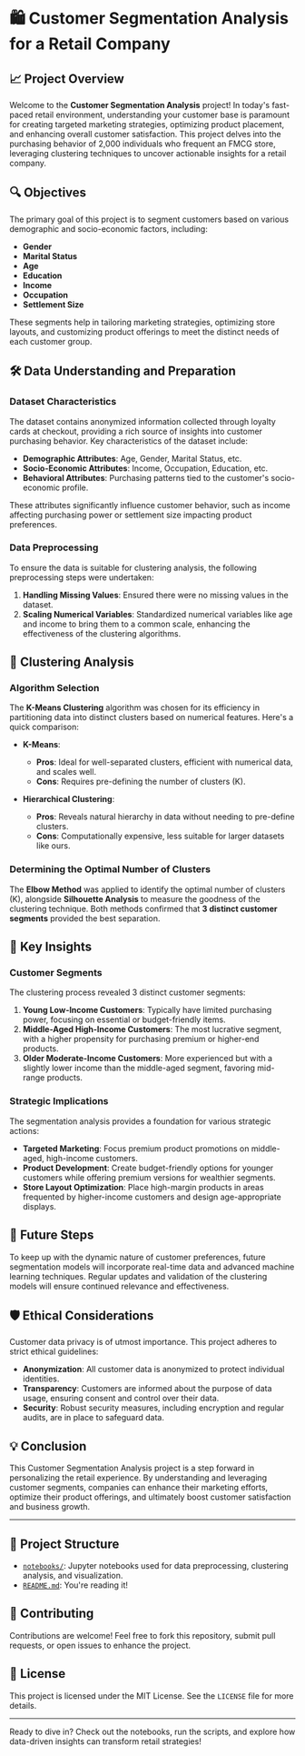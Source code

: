# 🛍️ Customer Segmentation Analysis for a Retail Company

## 📈 Project Overview

Welcome to the **Customer Segmentation Analysis** project! In today's fast-paced retail environment, understanding your customer base is paramount for creating targeted marketing strategies, optimizing product placement, and enhancing overall customer satisfaction. This project delves into the purchasing behavior of 2,000 individuals who frequent an FMCG store, leveraging clustering techniques to uncover actionable insights for a retail company.

## 🔍 Objectives

The primary goal of this project is to segment customers based on various demographic and socio-economic factors, including:

- **Gender**
- **Marital Status**
- **Age**
- **Education**
- **Income**
- **Occupation**
- **Settlement Size**

These segments help in tailoring marketing strategies, optimizing store layouts, and customizing product offerings to meet the distinct needs of each customer group.

## 🛠️ Data Understanding and Preparation

### Dataset Characteristics

The dataset contains anonymized information collected through loyalty cards at checkout, providing a rich source of insights into customer purchasing behavior. Key characteristics of the dataset include:

- **Demographic Attributes**: Age, Gender, Marital Status, etc.
- **Socio-Economic Attributes**: Income, Occupation, Education, etc.
- **Behavioral Attributes**: Purchasing patterns tied to the customer's socio-economic profile.

These attributes significantly influence customer behavior, such as income affecting purchasing power or settlement size impacting product preferences.

### Data Preprocessing

To ensure the data is suitable for clustering analysis, the following preprocessing steps were undertaken:

1. **Handling Missing Values**: Ensured there were no missing values in the dataset.
2. **Scaling Numerical Variables**: Standardized numerical variables like age and income to bring them to a common scale, enhancing the effectiveness of the clustering algorithms.

## 🔧 Clustering Analysis

### Algorithm Selection

The **K-Means Clustering** algorithm was chosen for its efficiency in partitioning data into distinct clusters based on numerical features. Here's a quick comparison:

- **K-Means**:
  - **Pros**: Ideal for well-separated clusters, efficient with numerical data, and scales well.
  - **Cons**: Requires pre-defining the number of clusters (K).

- **Hierarchical Clustering**:
  - **Pros**: Reveals natural hierarchy in data without needing to pre-define clusters.
  - **Cons**: Computationally expensive, less suitable for larger datasets like ours.

### Determining the Optimal Number of Clusters

The **Elbow Method** was applied to identify the optimal number of clusters (K), alongside **Silhouette Analysis** to measure the goodness of the clustering technique. Both methods confirmed that **3 distinct customer segments** provided the best separation.

## 🧩 Key Insights

### Customer Segments

The clustering process revealed 3 distinct customer segments:

1. **Young Low-Income Customers**: Typically have limited purchasing power, focusing on essential or budget-friendly items.
2. **Middle-Aged High-Income Customers**: The most lucrative segment, with a higher propensity for purchasing premium or higher-end products.
3. **Older Moderate-Income Customers**: More experienced but with a slightly lower income than the middle-aged segment, favoring mid-range products.

### Strategic Implications

The segmentation analysis provides a foundation for various strategic actions:

- **Targeted Marketing**: Focus premium product promotions on middle-aged, high-income customers.
- **Product Development**: Create budget-friendly options for younger customers while offering premium versions for wealthier segments.
- **Store Layout Optimization**: Place high-margin products in areas frequented by higher-income customers and design age-appropriate displays.

## 🚀 Future Steps

To keep up with the dynamic nature of customer preferences, future segmentation models will incorporate real-time data and advanced machine learning techniques. Regular updates and validation of the clustering models will ensure continued relevance and effectiveness.

## 🛡️ Ethical Considerations

Customer data privacy is of utmost importance. This project adheres to strict ethical guidelines:

- **Anonymization**: All customer data is anonymized to protect individual identities.
- **Transparency**: Customers are informed about the purpose of data usage, ensuring consent and control over their data.
- **Security**: Robust security measures, including encryption and regular audits, are in place to safeguard data.

## 💡 Conclusion

This Customer Segmentation Analysis project is a step forward in personalizing the retail experience. By understanding and leveraging customer segments, companies can enhance their marketing efforts, optimize their product offerings, and ultimately boost customer satisfaction and business growth.

---

## 📁 Project Structure

- [`notebooks/`](notebooks/): Jupyter notebooks used for data preprocessing, clustering analysis, and visualization.
- [`README.md`](README.md): You're reading it!

## 🤝 Contributing

Contributions are welcome! Feel free to fork this repository, submit pull requests, or open issues to enhance the project.

## 📜 License

This project is licensed under the MIT License. See the `LICENSE` file for more details.

---

Ready to dive in? Check out the notebooks, run the scripts, and explore how data-driven insights can transform retail strategies!
